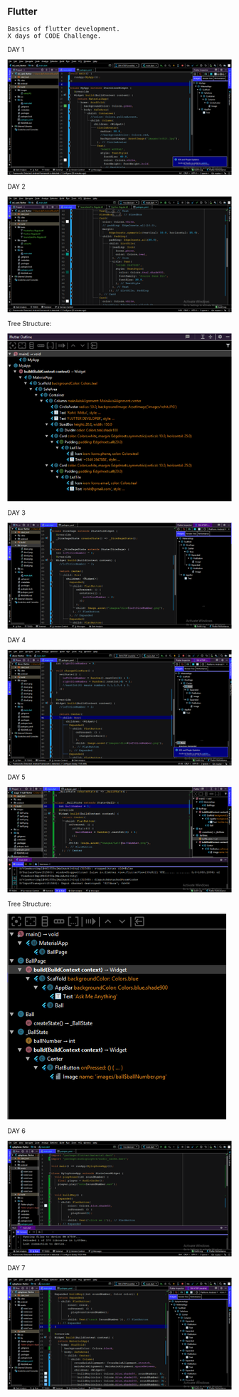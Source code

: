## Flutter

<pre>
Basics of flutter development.
X days of CODE Challenge.
</pre>

DAY 1

  ![day1](https://github.com/rohitm17/Flutter/blob/master/screenshots/Flutter_day1.png)

DAY 2

  ![day2](https://github.com/rohitm17/Flutter/blob/master/screenshots/Flutter_day2.png)
  
  Tree Structure:
  
  ![day2.2](https://github.com/rohitm17/Flutter/blob/master/screenshots/Flutter_day2-2.png)
  
DAY 3

  ![day3](https://github.com/rohitm17/Flutter/blob/master/screenshots/Flutter_day3.png)
  
  
DAY 4

  ![day4](https://github.com/rohitm17/Flutter/blob/master/screenshots/Flutter_day4.png)
  
  
DAY 5

  ![day5](https://github.com/rohitm17/Flutter/blob/master/screenshots/Flutter_day5.png)
  
  
  Tree Structure:

 ![day5](https://github.com/rohitm17/Flutter/blob/master/screenshots/Flutter_day5_tree.png)
 
DAY 6

  ![day6](https://github.com/rohitm17/Flutter/blob/master/screenshots/Flutter_day6.png) 
  
DAY 7

  ![day7](https://github.com/rohitm17/Flutter/blob/master/screenshots/Flutter_day7.png) 
  
    
  
